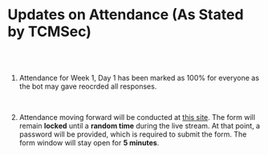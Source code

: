 # Updates on Attendance (As Stated by TCMSec)

<br>
<br>

1. Attendance for Week 1, Day 1 has been marked as 100% for everyone as the bot may gave reocrded all responses.

<br>

2. Attendance moving forward will be conducted at [this site](https://tcm-sec.com/attendance). The form will remain __locked__ until a __random time__ during the live stream. At that point, a password will be provided, which is required to submit the form. The form window will stay open for __5 minutes__.
